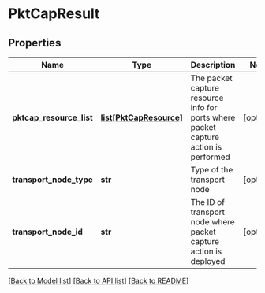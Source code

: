 # PktCapResult

## Properties
Name | Type | Description | Notes
------------ | ------------- | ------------- | -------------
**pktcap_resource_list** | [**list[PktCapResource]**](PktCapResource.md) | The packet capture resource info for ports where packet capture action is performed  | [optional] 
**transport_node_type** | **str** | Type of the transport node | [optional] 
**transport_node_id** | **str** | The ID of transport node where packet capture action is deployed | [optional] 

[[Back to Model list]](../README.md#documentation-for-models) [[Back to API list]](../README.md#documentation-for-api-endpoints) [[Back to README]](../README.md)

